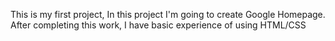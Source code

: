 This is my first project, In this project I'm going to create Google Homepage. After completing this work, I have basic experience of using HTML/CSS